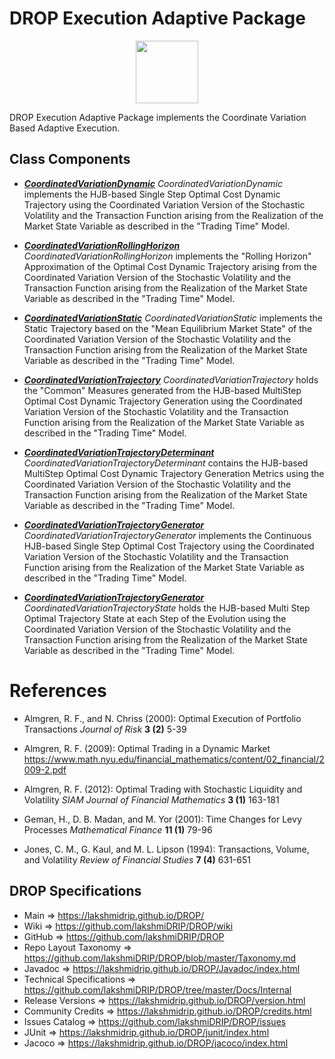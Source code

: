 # DROP Execution Adaptive Package

<p align="center"><img src="https://github.com/lakshmiDRIP/DROP/blob/master/DRIP_Logo.gif?raw=true" width="100"></p>

DROP Execution Adaptive Package implements the Coordinate Variation Based Adaptive Execution.


## Class Components

 * [***CoordinatedVariationDynamic***](https://github.com/lakshmiDRIP/DROP/tree/master/src/main/java/org/drip/execution/adaptive/CoordinatedVariationDynamic.java)
 <i>CoordinatedVariationDynamic</i> implements the HJB-based Single Step Optimal Cost Dynamic Trajectory
 using the Coordinated Variation Version of the Stochastic Volatility and the Transaction Function arising
 from the Realization of the Market State Variable as described in the "Trading Time" Model.

 * [***CoordinatedVariationRollingHorizon***](https://github.com/lakshmiDRIP/DROP/tree/master/src/main/java/org/drip/execution/adaptive/CoordinatedVariationRollingHorizon.java)
 <i>CoordinatedVariationRollingHorizon</i> implements the "Rolling Horizon" Approximation of the Optimal Cost
  Dynamic Trajectory arising from the Coordinated Variation Version of the Stochastic Volatility and the
  Transaction Function arising from the Realization of the Market State Variable as described in the "Trading
  Time" Model.

 * [***CoordinatedVariationStatic***](https://github.com/lakshmiDRIP/DROP/tree/master/src/main/java/org/drip/execution/adaptive/CoordinatedVariationStatic.java)
 <i>CoordinatedVariationStatic</i> implements the Static Trajectory based on the "Mean Equilibrium Market
 State" of the Coordinated Variation Version of the Stochastic Volatility and the Transaction Function
 arising from the Realization of the Market State Variable as described in the "Trading Time" Model.

 * [***CoordinatedVariationTrajectory***](https://github.com/lakshmiDRIP/DROP/tree/master/src/main/java/org/drip/execution/adaptive/CoordinatedVariationTrajectory.java)
 <i>CoordinatedVariationTrajectory</i> holds the "Common" Measures generated from the HJB-based MultiStep
 Optimal Cost Dynamic Trajectory Generation using the Coordinated Variation Version of the Stochastic
 Volatility and the Transaction Function arising from the Realization of the Market State Variable as
 described in the "Trading Time" Model.

 * [***CoordinatedVariationTrajectoryDeterminant***](https://github.com/lakshmiDRIP/DROP/tree/master/src/main/java/org/drip/execution/adaptive/CoordinatedVariationTrajectoryDeterminant.java)
 <i>CoordinatedVariationTrajectoryDeterminant</i> contains the HJB-based MultiStep Optimal Cost Dynamic
 Trajectory Generation Metrics using the Coordinated Variation Version of the Stochastic Volatility and the
 Transaction Function arising from the Realization of the Market State Variable as described in the "Trading
 Time" Model.

 * [***CoordinatedVariationTrajectoryGenerator***](https://github.com/lakshmiDRIP/DROP/tree/master/src/main/java/org/drip/execution/adaptive/CoordinatedVariationTrajectoryGenerator.java)
 <i>CoordinatedVariationTrajectoryGenerator</i> implements the Continuous HJB-based Single Step Optimal Cost
 Trajectory using the Coordinated Variation Version of the Stochastic Volatility and the Transaction Function
 arising from the Realization of the Market State Variable as described in the "Trading Time" Model.

 * [***CoordinatedVariationTrajectoryGenerator***](https://github.com/lakshmiDRIP/DROP/tree/master/src/main/java/org/drip/execution/adaptive/CoordinatedVariationTrajectoryGenerator.java)
 <i>CoordinatedVariationTrajectoryState</i> holds the HJB-based Multi Step Optimal Trajectory State at each
 Step of the Evolution using the Coordinated Variation Version of the Stochastic Volatility and the
 Transaction Function arising from the Realization of the Market State Variable as described in the "Trading
 Time" Model.


# References

 * Almgren, R. F., and N. Chriss (2000): Optimal Execution of Portfolio Transactions <i>Journal of Risk</i>
 	<b>3 (2)</b> 5-39

 * Almgren, R. F. (2009): Optimal Trading in a Dynamic Market
 	https://www.math.nyu.edu/financial_mathematics/content/02_financial/2009-2.pdf

 * Almgren, R. F. (2012): Optimal Trading with Stochastic Liquidity and Volatility <i>SIAM Journal of
 	Financial Mathematics</i> <b>3 (1)</b> 163-181

 * Geman, H., D. B. Madan, and M. Yor (2001): Time Changes for Levy Processes <i>Mathematical Finance</i>
 	<b>11 (1)</b> 79-96

 * Jones, C. M., G. Kaul, and M. L. Lipson (1994): Transactions, Volume, and Volatility <i>Review of
 	Financial Studies</i> <b>7 (4)</b> 631-651


## DROP Specifications

 * Main                     => https://lakshmidrip.github.io/DROP/
 * Wiki                     => https://github.com/lakshmiDRIP/DROP/wiki
 * GitHub                   => https://github.com/lakshmiDRIP/DROP
 * Repo Layout Taxonomy     => https://github.com/lakshmiDRIP/DROP/blob/master/Taxonomy.md
 * Javadoc                  => https://lakshmidrip.github.io/DROP/Javadoc/index.html
 * Technical Specifications => https://github.com/lakshmiDRIP/DROP/tree/master/Docs/Internal
 * Release Versions         => https://lakshmidrip.github.io/DROP/version.html
 * Community Credits        => https://lakshmidrip.github.io/DROP/credits.html
 * Issues Catalog           => https://github.com/lakshmiDRIP/DROP/issues
 * JUnit                    => https://lakshmidrip.github.io/DROP/junit/index.html
 * Jacoco                   => https://lakshmidrip.github.io/DROP/jacoco/index.html
